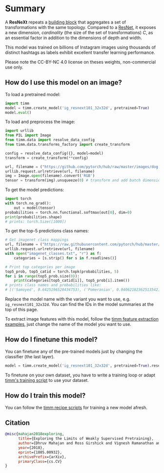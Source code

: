 # Summary

A **ResNeXt** repeats a [building block](https://paperswithcode.com/method/resnext-block) that aggregates a set of transformations with the same topology. Compared to a [ResNet](https://paperswithcode.com/method/resnet), it exposes a new dimension,  *cardinality* (the size of the set of transformations) $C$, as an essential factor in addition to the dimensions of depth and width. 

This model was trained on billions of Instagram images using thousands of distinct hashtags as labels exhibit excellent transfer learning performance. 

Please note the CC-BY-NC 4.0 license on theses weights, non-commercial use only.

## How do I use this model on an image?
To load a pretrained model:

```python
import timm
model = timm.create_model('ig_resnext101_32x32d', pretrained=True)
model.eval()
```

To load and preprocess the image:
```python 
import urllib
from PIL import Image
from timm.data import resolve_data_config
from timm.data.transforms_factory import create_transform

config = resolve_data_config({}, model=model)
transform = create_transform(**config)

url, filename = ("https://github.com/pytorch/hub/raw/master/images/dog.jpg", "dog.jpg")
urllib.request.urlretrieve(url, filename)
img = Image.open(filename).convert('RGB')
tensor = transform(img).unsqueeze(0) # transform and add batch dimension
```

To get the model predictions:
```python
import torch
with torch.no_grad():
    out = model(tensor)
probabilities = torch.nn.functional.softmax(out[0], dim=0)
print(probabilities.shape)
# prints: torch.Size([1000])
```

To get the top-5 predictions class names:
```python
# Get imagenet class mappings
url, filename = ("https://raw.githubusercontent.com/pytorch/hub/master/imagenet_classes.txt", "imagenet_classes.txt")
urllib.request.urlretrieve(url, filename) 
with open("imagenet_classes.txt", "r") as f:
    categories = [s.strip() for s in f.readlines()]

# Print top categories per image
top5_prob, top5_catid = torch.topk(probabilities, 5)
for i in range(top5_prob.size(0)):
    print(categories[top5_catid[i]], top5_prob[i].item())
# prints class names and probabilities like:
# [('Samoyed', 0.6425196528434753), ('Pomeranian', 0.04062102362513542), ('keeshond', 0.03186424449086189), ('white wolf', 0.01739676296710968), ('Eskimo dog', 0.011717947199940681)]
```

Replace the model name with the variant you want to use, e.g. `ig_resnext101_32x32d`. You can find the IDs in the model summaries at the top of this page.

To extract image features with this model, follow the [timm feature extraction examples](https://rwightman.github.io/pytorch-image-models/feature_extraction/), just change the name of the model you want to use.

## How do I finetune this model?
You can finetune any of the pre-trained models just by changing the classifier (the last layer).
```python
model = timm.create_model('ig_resnext101_32x32d', pretrained=True).reset_classifier(NUM_FINETUNE_CLASSES)
```
To finetune on your own dataset, you have to write a training loop or adapt [timm's training
script](https://github.com/rwightman/pytorch-image-models/blob/master/train.py) to use your dataset.

## How do I train this model?

You can follow the [timm recipe scripts](https://rwightman.github.io/pytorch-image-models/scripts/) for training a new model afresh.

## Citation

```BibTeX
@misc{mahajan2018exploring,
      title={Exploring the Limits of Weakly Supervised Pretraining}, 
      author={Dhruv Mahajan and Ross Girshick and Vignesh Ramanathan and Kaiming He and Manohar Paluri and Yixuan Li and Ashwin Bharambe and Laurens van der Maaten},
      year={2018},
      eprint={1805.00932},
      archivePrefix={arXiv},
      primaryClass={cs.CV}
}
```

<!--
Models:
- Name: ig_resnext101_32x32d
  Metadata:
    FLOPs: 112225170432
    Epochs: 100
    Batch Size: 8064
    Training Data:
    - IG-3.5B-17k
    - ImageNet
    Training Techniques:
    - Nesterov Accelerated Gradient
    - Weight Decay
    Training Resources: 336x GPUs
    Architecture:
    - 1x1 Convolution
    - Batch Normalization
    - Convolution
    - Global Average Pooling
    - Grouped Convolution
    - Max Pooling
    - ReLU
    - ResNeXt Block
    - Residual Connection
    - Softmax
    File Size: 1876573776
    Tasks:
    - Image Classification
    ID: ig_resnext101_32x32d
    Layers: 101
    Crop Pct: '0.875'
    Momentum: 0.9
    Image Size: '224'
    Weight Decay: 0.001
    Interpolation: bilinear
    Minibatch Size: 8064
  Code: https://github.com/rwightman/pytorch-image-models/blob/d8e69206be253892b2956341fea09fdebfaae4e3/timm/models/resnet.py#L885
  In Collection: IG ResNeXt
- Name: ig_resnext101_32x16d
  Metadata:
    FLOPs: 46623691776
    Epochs: 100
    Batch Size: 8064
    Training Data:
    - IG-3.5B-17k
    - ImageNet
    Training Techniques:
    - Nesterov Accelerated Gradient
    - Weight Decay
    Training Resources: 336x GPUs
    Architecture:
    - 1x1 Convolution
    - Batch Normalization
    - Convolution
    - Global Average Pooling
    - Grouped Convolution
    - Max Pooling
    - ReLU
    - ResNeXt Block
    - Residual Connection
    - Softmax
    File Size: 777518664
    Tasks:
    - Image Classification
    ID: ig_resnext101_32x16d
    Layers: 101
    Crop Pct: '0.875'
    Momentum: 0.9
    Image Size: '224'
    Weight Decay: 0.001
    Interpolation: bilinear
  Code: https://github.com/rwightman/pytorch-image-models/blob/d8e69206be253892b2956341fea09fdebfaae4e3/timm/models/resnet.py#L874
  In Collection: IG ResNeXt
- Name: ig_resnext101_32x48d
  Metadata:
    FLOPs: 197446554624
    Epochs: 100
    Batch Size: 8064
    Training Data:
    - IG-3.5B-17k
    - ImageNet
    Training Techniques:
    - Nesterov Accelerated Gradient
    - Weight Decay
    Training Resources: 336x GPUs
    Architecture:
    - 1x1 Convolution
    - Batch Normalization
    - Convolution
    - Global Average Pooling
    - Grouped Convolution
    - Max Pooling
    - ReLU
    - ResNeXt Block
    - Residual Connection
    - Softmax
    File Size: 3317136976
    Tasks:
    - Image Classification
    ID: ig_resnext101_32x48d
    Layers: 101
    Crop Pct: '0.875'
    Momentum: 0.9
    Image Size: '224'
    Weight Decay: 0.001
    Interpolation: bilinear
  Code: https://github.com/rwightman/pytorch-image-models/blob/d8e69206be253892b2956341fea09fdebfaae4e3/timm/models/resnet.py#L896
  In Collection: IG ResNeXt
- Name: ig_resnext101_32x8d
  Metadata:
    FLOPs: 21180417024
    Epochs: 100
    Batch Size: 8064
    Training Data:
    - IG-3.5B-17k
    - ImageNet
    Training Techniques:
    - Nesterov Accelerated Gradient
    - Weight Decay
    Training Resources: 336x GPUs
    Architecture:
    - 1x1 Convolution
    - Batch Normalization
    - Convolution
    - Global Average Pooling
    - Grouped Convolution
    - Max Pooling
    - ReLU
    - ResNeXt Block
    - Residual Connection
    - Softmax
    File Size: 356056638
    Tasks:
    - Image Classification
    ID: ig_resnext101_32x8d
    Layers: 101
    Crop Pct: '0.875'
    Momentum: 0.9
    Image Size: '224'
    Weight Decay: 0.001
    Interpolation: bilinear
  Code: https://github.com/rwightman/pytorch-image-models/blob/d8e69206be253892b2956341fea09fdebfaae4e3/timm/models/resnet.py#L863
  In Collection: IG ResNeXt
Collections:
- Name: IG ResNeXt
  Paper:
    title: Exploring the Limits of Weakly Supervised Pretraining
    url: https://paperswithcode.com//paper/exploring-the-limits-of-weakly-supervised
  type: model-index
Type: model-index
-->
